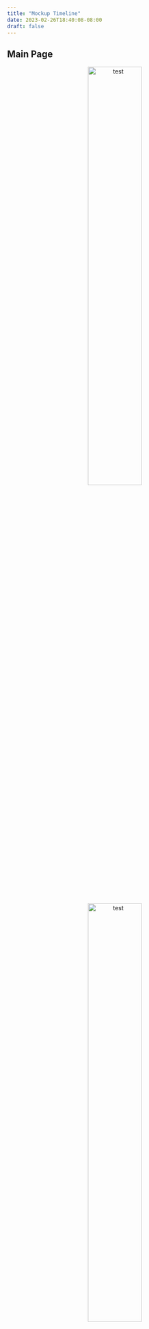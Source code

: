 ```yaml
---
title: "Mockup Timeline"
date: 2023-02-26T18:40:08-08:00
draft: false
---
```


## Main Page

<center><img src="/img/mockups/search mockup1.png" alt="test" width="50%"/></center>
<center><img src="/img/mockups/search mockup2.png" alt="test" width="50%"/></center>
<center><img src="/img/mockups/search mockup3.png" alt="test" width="50%"/></center>
<center><img src="/img/mockups/login mockup1.png" alt="test" width="50%"/></center>
<center><img src="/img/mockups/login mockup2.png" alt="test" width="50%"/></center>
<center><img src="/img/mockups/login mockup3.png" alt="test" width="50%"/></center>

